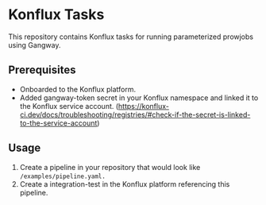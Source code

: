 # Konflux Tasks

This repository contains Konflux tasks for running parameterized prowjobs using Gangway.


## Prerequisites

- Onboarded to the Konflux platform.
- Added gangway-token secret in your Konflux namespace and linked it to the Konflux service account. (https://konflux-ci.dev/docs/troubleshooting/registries/#check-if-the-secret-is-linked-to-the-service-account)


## Usage
1. Create a pipeline in your repository that would look like `/examples/pipeline.yaml.`
1. Create a integration-test in the Konflux platform referencing this pipeline.